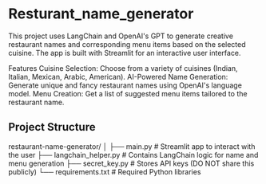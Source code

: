 # Resturant_name_generator
This project uses LangChain and OpenAI's GPT to generate creative restaurant names and corresponding menu items based on the selected cuisine. The app is built with Streamlit for an interactive user interface.

Features
Cuisine Selection: Choose from a variety of cuisines (Indian, Italian, Mexican, Arabic, American).
AI-Powered Name Generation: Generate unique and fancy restaurant names using OpenAI's language model.
Menu Creation: Get a list of suggested menu items tailored to the restaurant name.

## Project Structure
restaurant-name-generator/
│
├── main.py               # Streamlit app to interact with the user
├── langchain_helper.py   # Contains LangChain logic for name and menu generation
├── secret_key.py         # Stores API keys (DO NOT share this publicly)
└── requirements.txt      # Required Python libraries
